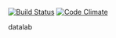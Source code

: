[![Build Status](https://travis-ci.org/NERC-CEH/datalab.svg?branch=master)](https://travis-ci.org/NERC-CEH/datalab)
[![Code Climate](https://codeclimate.com/github/NERC-CEH/datalab/badges/gpa.svg)](https://codeclimate.com/github/NERC-CEH/datalab)

datalab
